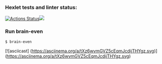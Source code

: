 ### Hexlet tests and linter status:
[![Actions Status](https://github.com/AnastasiyaUkazova/frontend-project-lvl1/workflows/hexlet-check/badge.svg)](https://github.com/AnastasiyaUkazova/frontend-project-lvl1/actions)<a href="https://codeclimate.com/github/codeclimate/codeclimate/maintainability"><img src="https://api.codeclimate.com/v1/badges/a99a88d28ad37a79dbf6/maintainability" /></a>

### Run brain-even
```sh
$ brain-even
```

[![asciicast]
(https://asciinema.org/a/tXz6wvmGVZ5cEqmJcdijTHYgz.svg)]
(https://asciinema.org/a/tXz6wvmGVZ5cEqmJcdijTHYgz.svg)
